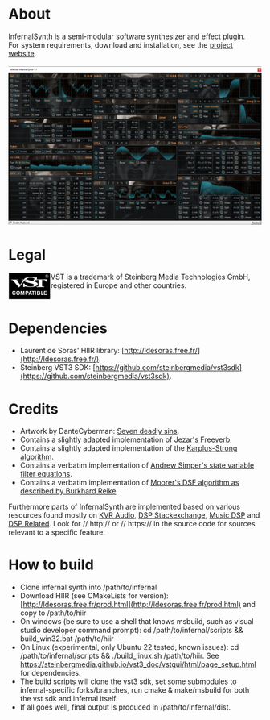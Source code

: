 # About
InfernalSynth is a semi-modular software synthesizer and effect plugin.\
For system requirements, download and installation, see the [project website](https://sjoerdvankreel.github.io/infernal-synth).\
\
![Screenshot](static/screenshot.png)

# Legal
<img align="left" alt="VST logo" src="static/vst_logo.png">
VST is a trademark of Steinberg Media Technologies GmbH,<br/>
registered in Europe and other countries.
<br clear="left"/>

# Dependencies
- Laurent de Soras' HIIR library: [http://ldesoras.free.fr/](http://ldesoras.free.fr/).
- Steinberg VST3 SDK: [https://github.com/steinbergmedia/vst3sdk](https://github.com/steinbergmedia/vst3sdk).

# Credits
- Artwork by DanteCyberman: [Seven deadly sins](https://www.deviantart.com/dantecyberman/art/Seven-deadly-sins-442680725).
- Contains a slightly adapted implementation of [Jezar's Freeverb](https://github.com/sinshu/freeverb).
- Contains a slightly adapted implementation of the [Karplus-Strong algorithm](https://blog.demofox.org/2016/06/16/synthesizing-a-pluked-string-sound-with-the-karplus-strong-algorithm).
- Contains a verbatim implementation of [Andrew Simper's state variable filter equations](https://cytomic.com/files/dsp/SvfLinearTrapOptimised2.pdf).
- Contains a verbatim implementation of [Moorer's DSF algorithm as described by Burkhard Reike](https://www.verklagekasper.de/synths/dsfsynthesis/dsfsynthesis.html).

Furthermore parts of InfernalSynth are implemented based on various resources found mostly on
[KVR Audio](https://www.kvraudio.com), [DSP Stackexchange](https://dsp.stackexchange.com),
[Music DSP](https://www.musicdsp.org) and [DSP Related](https://www.dsprelated.com).
Look for // http:// or // https:// in the source code for sources relevant to a specific feature.

# How to build
- Clone infernal synth into /path/to/infernal
- Download HIIR (see CMakeLists for version): [http://ldesoras.free.fr/prod.html](http://ldesoras.free.fr/prod.html) and copy to /path/to/hiir
- On windows (be sure to use a shell that knows msbuild, such as visual studio developer command prompt): cd /path/to/infernal/scripts && build_win32.bat /path/to/hiir
- On Linux (experimental, only Ubuntu 22 tested, known issues): cd /path/to/infernal/scripts && ./build_linux.sh /path/to/hiir. See https://steinbergmedia.github.io/vst3_doc/vstgui/html/page_setup.html for dependencies.
- The build scripts will clone the vst3 sdk, set some submodules to infernal-specific forks/branches, run cmake & make/msbuild for both the vst sdk and infernal itself.
- If all goes well, final output is produced in /path/to/infernal/dist.
